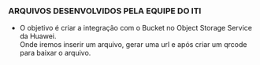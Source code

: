 ### ARQUIVOS DESENVOLVIDOS PELA EQUIPE DO ITI

+ O objetivo é criar a integração com o Bucket no Object Storage Service da Huawei.<br>
Onde iremos inserir um arquivo, gerar uma url e após criar um qrcode para baixar o arquivo.

